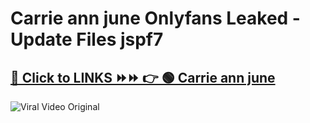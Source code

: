 
 # Carrie ann june Onlyfans Leaked - Update Files jspf7

## <h2><a href="https://clipsfans.com/Carrie_ann_june&ref=git">🔗 Click to LINKS ⏩⏩ 👉 🟢 Carrie ann june </a></h2>

<a href="https://clipsfans.com/Carrie_ann_june&ref=git" rel="nofollow" data-target="animated-image.originalLink"><img src="https://i.ibb.co.com/xMMVF88/686577567.gif" alt="Viral Video Original" style="max-width: 100%; display: inline-block;" data-target="animated-image.originalImage"></a>

